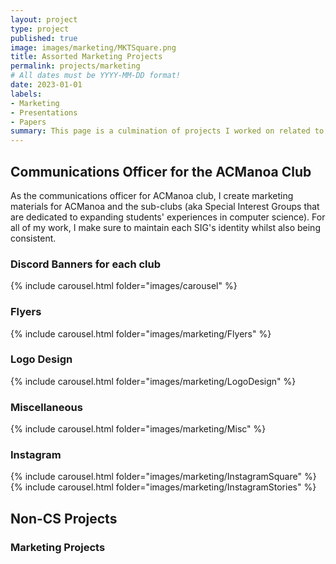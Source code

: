```yaml
---
layout: project
type: project
published: true
image: images/marketing/MKTSquare.png
title: Assorted Marketing Projects
permalink: projects/marketing
# All dates must be YYYY-MM-DD format!
date: 2023-01-01
labels:
- Marketing
- Presentations
- Papers
summary: This page is a culmination of projects I worked on related to marketing.
---
```


## Communications Officer for the ACManoa Club
As the communications officer for ACManoa club, I create marketing materials for ACManoa and the sub-clubs (aka Special Interest Groups that are dedicated to expanding students' experiences in computer science). For all of my work, I make sure to maintain each SIG's identity whilst also being consistent. 

### Discord Banners for each club
{% include carousel.html folder="images/carousel" %}

### Flyers
{% include carousel.html folder="images/marketing/Flyers" %}

### Logo Design
{% include carousel.html folder="images/marketing/LogoDesign" %}

### Miscellaneous 
{% include carousel.html folder="images/marketing/Misc" %}

### Instagram
{% include carousel.html folder="images/marketing/InstagramSquare" %}
{% include carousel.html folder="images/marketing/InstagramStories" %}

## Non-CS Projects
### Marketing Projects

